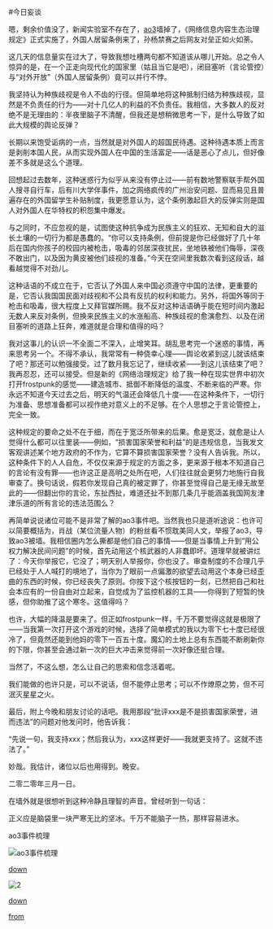 #今日妄谈

嗯，剩余价值没了，新闻实验室不存在了，[ao3](https://ao3.org/)墙掉了，《网络信息内容生态治理规定》正式实施了，外国人居留条例来了，孙杨禁赛之后网友对垒正如火如荼。

这几天的信息量实在过大了，导致我想吐槽两句都不知道该从哪儿开始。总之令人惊异的是，在一个正走向现代化的国家里（姑且当它是吧），闭目塞听（言论管控）与“对外开放”（外国人居留条例）竟可以并行不悖。

我坚持认为种族歧视是令人不齿的行径。但简单地将这种抵制归结为种族歧视，显然是不负责任的行为——对十几亿人的利益的不负责任。我相信，大多数人的反对绝不是无理由的：半夜里脑子不清醒，但我还是想稍微思考一下，是什么导致了如此大规模的舆论反弹？

长期以来饱受诟病的一点，当然就是对外国人的超国民待遇。这种待遇本质上而言是剥削本国人民，从而实现外国人在中国的生活富足——话是恶心了点儿，但好像差不多就是这么个道理。

回想起过去数年，这种迷惑行为似乎从来没有停止过——前有数地警察联手帮外国人搜寻自行车，后有川大学伴事件，加之网络疯传的广州治安问题、显而易见且普遍存在的外国留学生补贴制度，我更愿意认为，这个条例激起巨大的反弹实则是国人对外国人在华特权的积怨集中爆发。

与之同时，不应忽视的是，试图使这种抗争成为民族主义的狂欢、无知和自大的滋长土壤的一切行为都是愚蠢的。“你可以支持条例，但前提是你已经做好了几十年后在国内你孩子的校园内被枪击，吸毒的邻居深夜扰民，坐地铁被他们侮辱，深夜不敢出门，以及因为黄皮被他们歧视的准备。”今天在空间里我数次看到这段话，越看越觉得不对劲儿。

这种话语的不成立在于，它否认了外国人来中国必须遵守中国的法律，更重要的是，它否认我国国民面对歧视和不公具有反抗的权利和能力。另外，将国外等同于枪击和吸毒，很大程度上又拜官媒所赐。我不反对这种话语确乎能在短时间内激起无数人来反对条例，但换来民族主义的水涨船高、种族歧视的愈演愈烈、以及在闭目塞听的道路上狂奔，难道就是合理和值得的吗？

我对这事儿的认识一不全面二不深入，止增笑耳。胡乱思考完一个迷惑的事情，再来思考另一个。不得不承认，我常常有一种侥幸心理——舆论收紧到这儿就该结束了吧？那还可以勉强接受。过了数月我忘记了，继续收紧——到这儿该结束了吧？我再忍忍，还可以接受。但是新的《网络治理规定》给了我一种在现实世界中初次打开frostpunk的感觉——建造城市、抵御不断降低的温度、不断来临的严寒。你永远不知道今天过去之后，明天的气温还会降低几十度——在这种条件下，一切行为准备、思想准备都可以视作绝对意义上的不足够。在个人思想之于言论管控上，完全一致。

这种规定的要命之处不在于细，而在于宽泛所带来的后果。愈是宽泛，就愈是让人觉得什么都可以往里装——例如，“损害国家荣誉和利益”的是违规信息，当我发文客观讲述某个地方政府的不作为，它算不算损害国家荣誉？没有人告诉我。所以，这种条件下的人人自危，不仅仅来源于规定的方面之多，更来源于根本不知道自己的言论有没有罪——也许这正是高明之处所在吧，人们往往就会更努力地施行自我审查了。换句话说，假若你发现自己真的被定罪了，你甚至觉得自己是无缘无故至此的——但翻出你的言论，东扯西扯，难道还扯不到那几条几乎能涵盖我国网友津津乐道的所有言论的违法范围么？

再简单说说诸位可能不是非常了解的ao3事件吧。当然我也只是道听途说：也许可以简要概括为，肖战（某位流量人物）的粉丝看不惯耽美同人文，举报了ao3，导致ao3被墙。我相信圈内怎么撕都是他们自己的事情——但是当事情上升到“用公权力解决民间问题”的时候，首先动用这个核武器的人非蠢即坏。道理早就被讲烂了：今天你举报它，它没了；明天别人举报你，你也没了。审查制度的不合理几乎已经处于人人喊打的境地了，当你为了眼前一点偏激的欲望去动用这个本身已经歪曲的东西的时候，你已经丧失了原则。你按下这个核按钮的一刻，已然把自己和社会本应有的一份自由对立起来，自觉成为了监控机器的工具——你得到了短暂的快感，但你助推了这个寒冬。这值得吗？

也许，大幅的降温是要来了。但正如frostpunk一样，千万不要觉得这就是极限了——当我第一次打开这个游戏的时候，选择了简单模式的我以为零下七十度已经很冷了，但竟然还能到他妈的零下一百五十度。魔幻的土地上总有东西能不断刷新你的下限，你甚至会通过新一次的巨大冲击来觉得前一次好像还挺合理。

当然了，不这么想，怎么让自己的思索和信念活着呢。

我们能做的也许只是，可以不说话，但不能停止思考；可以不作燎原之势，但不可泯灭星星之火。

最后，附上今晚和朋友讨论的话吧。我用那段“批评xxx是不是损害国家荣誉，进而违法”的问题对他发问时，他告诉我：

“先说一句，我支持xxx；然后我认为，xxx这样更好——我就更支持了。这就不违法了。”

妙哉。我估计，诸位以后也用得到。晚安。

二零二零年三月一日。

在墙外就是很想听到这种冷静且理智的声音。曾经听到一句话：

正义应是脑袋里一块严寒无比的坚冰。千万不能脑子一热，那样容易进水。

ao3事件梳理

![ao3事件梳理](https://api.jikipedia.com/upload/aead9568e646df1b9065b3edde3288cb_scaled.jpg)

[down](https://aindex.herokuapp.com/images/2019/06/11/git-img/ao3-1.jpg)

![2](https://api.jikipedia.com/upload/9de7fce02a50ab31c1ee06ffeadbc54c_scaled.jpg)

[down](https://aindex.herokuapp.com/images/2019/06/11/git-img/ao3-2.jpg)

[from](https://jikipedia.com/definition/487559139)
